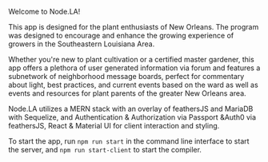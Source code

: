 Welcome to Node.LA!

This app is designed for the plant enthusiasts of New Orleans. The program was designed to encourage and enhance the growing experience of growers in the Southeastern Louisiana Area.

Whether you're new to plant cultivation or a certified master gardener, this app offers a plethora of user generated information via forum and features a subnetwork of neighborhood message boards, perfect for commentary about light, best practices, and current events based on the ward as well as events and resources for plant parents of the greater New Orleans area.

Node.LA utilizes a MERN stack with an overlay of feathersJS and MariaDB with Sequelize, and Authentication & Authorization via Passport &Auth0 via feathersJS, React & Material UI for client interaction and styling.

To start the app, run `npm run start` in the command line interface to start the server, and  `npm run start-client` to start the compiler.
